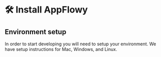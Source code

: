 # 🛠 Install AppFlowy

## Environment setup

In order to start developing you will need to setup your environment. We have setup instructions for Mac, Windows, and Linux.
